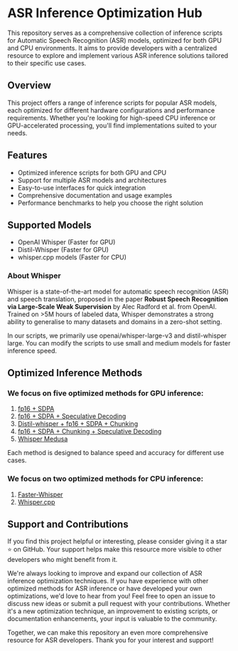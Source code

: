# ASR Inference Optimization Hub

This repository serves as a comprehensive collection of inference scripts for Automatic Speech Recognition (ASR) models, optimized for both GPU and CPU environments. It aims to provide developers with a centralized resource to explore and implement various ASR inference solutions tailored to their specific use cases.



## Overview

This project offers a range of inference scripts for popular ASR models, each optimized for different hardware configurations and performance requirements. Whether you're looking for high-speed CPU inference or GPU-accelerated processing, you'll find implementations suited to your needs.

## Features

- Optimized inference scripts for both GPU and CPU
- Support for multiple ASR models and architectures
- Easy-to-use interfaces for quick integration
- Comprehensive documentation and usage examples
- Performance benchmarks to help you choose the right solution

## Supported Models

- OpenAI Whisper (Faster for GPU)
- Distil-Whisper (Faster for GPU)
- whisper.cpp models (Faster for CPU)

### About Whisper

Whisper is a state-of-the-art model for automatic speech recognition (ASR) and speech translation, proposed in the paper **Robust Speech Recognition via Large-Scale Weak Supervision** by Alec Radford et al. from OpenAI. Trained on >5M hours of labeled data, Whisper demonstrates a strong ability to generalise to many datasets and domains in a zero-shot setting.

In our scripts, we primarily use openai/whisper-large-v3 and distil-whisper large. You can modify the scripts to use small and medium models for faster inference speed.

## Optimized Inference Methods

### We focus on five optimized methods for GPU inference:

1. [fp16 + SDPA](Scripts/GPU_INFERENCE/FP16+SDPA.md)
2. [fp16 + SDPA + Speculative Decoding](Scripts/GPU_INFERENCE/fp16+SDPA+SpeculativeDecoding.md)
3. [Distil-whisper + fp16 + SDPA + Chunking](Scripts/GPU_INFERENCE/Distil-whisper+fp16+SDPA+Chunking.md)
4. [fp16 + SDPA + Chunking + Speculative Decoding](Scripts/GPU_INFERENCE/fp16+SDPA+Chunking+SpeculativeDecoding.md)
5. [Whisper Medusa](Scripts/GPU_INFERENCE/Whisper_Medusa.md)

Each method is designed to balance speed and accuracy for different use cases.

### We focus on two optimized methods for CPU inference:

1. [Faster-Whisper](Scripts/CPU_INFERENCE/Faster-Whisper.md)
2. [Whisper.cpp](Scripts/CPU_INFERENCE/WhisperCPP.md)

## Support and Contributions

If you find this project helpful or interesting, please consider giving it a star ⭐️ on GitHub. Your support helps make this resource more visible to other developers who might benefit from it.

We're always looking to improve and expand our collection of ASR inference optimization techniques. If you have experience with other optimized methods for ASR inference or have developed your own optimizations, we'd love to hear from you! Feel free to open an issue to discuss new ideas or submit a pull request with your contributions. Whether it's a new optimization technique, an improvement to existing scripts, or documentation enhancements, your input is valuable to the community.

Together, we can make this repository an even more comprehensive resource for ASR developers. Thank you for your interest and support!
